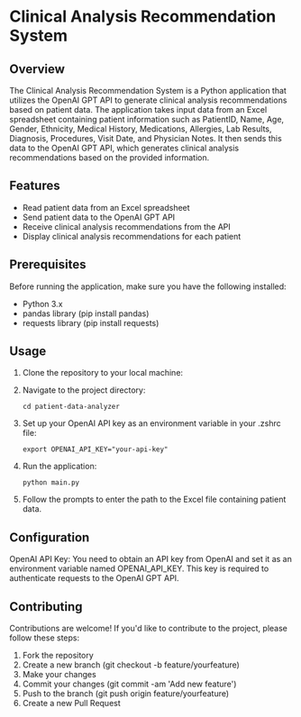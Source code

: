 # Clinical Analysis Recommendation System
## Overview
The Clinical Analysis Recommendation System is a Python application that utilizes the OpenAI GPT API to generate clinical analysis recommendations based on patient data. The application takes input data from an Excel spreadsheet containing patient information such as PatientID, Name, Age, Gender, Ethnicity, Medical History, Medications, Allergies, Lab Results, Diagnosis, Procedures, Visit Date, and Physician Notes. It then sends this data to the OpenAI GPT API, which generates clinical analysis recommendations based on the provided information.

## Features

* Read patient data from an Excel spreadsheet
* Send patient data to the OpenAI GPT API
* Receive clinical analysis recommendations from the API
* Display clinical analysis recommendations for each patient

## Prerequisites
Before running the application, make sure you have the following installed:

* Python 3.x
* pandas library (pip install pandas)
* requests library (pip install requests)

## Usage

1. Clone the repository to your local machine:

2. Navigate to the project directory:
    ```
    cd patient-data-analyzer
    ```
3. Set up your OpenAI API key as an environment variable in your .zshrc file:
    ```
    export OPENAI_API_KEY="your-api-key"
    ```
4. Run the application:
    ```
    python main.py
    ```
6. Follow the prompts to enter the path to the Excel file containing patient data.

## Configuration
OpenAI API Key: You need to obtain an API key from OpenAI and set it as an environment variable named OPENAI_API_KEY. This key is required to authenticate requests to the OpenAI GPT API.
## Contributing
Contributions are welcome! If you'd like to contribute to the project, please follow these steps:

1. Fork the repository
2. Create a new branch (git checkout -b feature/yourfeature)
3. Make your changes
4. Commit your changes (git commit -am 'Add new feature')
5. Push to the branch (git push origin feature/yourfeature)
6. Create a new Pull Request
